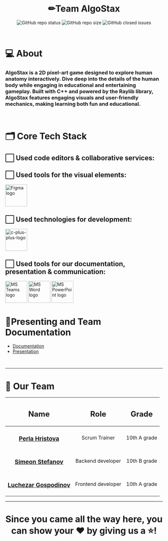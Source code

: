 <h1 align="center">✏Team AlgoStax</h1>
<p align="center">
<img alt="GitHub repo status" src="https://img.shields.io/badge/status-active-green">
<img alt="GitHub repo size" src="https://img.shields.io/github/repo-size/codingburgas/10grade-christmas-luck-AlgoStax?color=blue&style=flat-square">
<img alt="GitHub closed issues" src="https://img.shields.io/github/issues-closed/codingburgas/10grade-christmas-luck-AlgoStax">
</p>
 <a href="https://upload.wikimedia.org/wikipedia/commons/f/f4/Raylib_logo.png" alt="Raylib" alt="Logo" width=250px /></a>
<br>

# 💻 About
### AlgoStax is a 2D pixel-art game designed to explore human anatomy interactively. Dive deep into the details of the human body while engaging in educational and entertaining gameplay. Built with C++ and powered by the Raylib library, AlgoStax features engaging visuals and user-friendly mechanics, making learning both fun and educational.




</p>
<p align="center">


<br>

# 🗂️ Core Tech Stack

## ⬜ Used code editors & collaborative services:

<p align="left" gap="10px">
   <a href="https://upload.wikimedia.org/wikipedia/commons/f/f4/Raylib_logo.png" alt="Raylib" width=70px /></a>
</p>

## ⬜ Used tools for the visual elements:

<p align="left" gap="10px">
  <a href="https://www.figma.com/"><img src="https://img.icons8.com/color/344/figma--v1.png" alt="Figma logo" width=70px/></a>
  <a href="https://upload.wikimedia.org/wikipedia/commons/f/f4/Raylib_logo.png" alt="Raylib" width=70px /></a>
</p>

## ⬜ Used technologies for development:
<p align="left gap="10px">
    <a href="https://cplusplus.com/"><img width=70px src="https://img.icons8.com/fluency/48/c-plus-plus-logo.png" alt="c-plus-plus-logo"/></a>
</p>

## ⬜ Used tools for our documentation, presentation & communication:
<p align="left">
<a href="https://www.microsoft.com/en/microsoft-teams/group-chat-software"><img src="https://img.icons8.com/fluency/48/microsoft-teams-2019.png" alt = "MS Teams logo" width=70px /></a>
<a href="https://www.microsoft.com/en-ww/microsoft-365/word"><img src="https://img.icons8.com/color/48/microsoft-word-2019--v2.png" alt="MS Word logo" width=70px /></a>
<a href="https://www.microsoft.com/en-ww/microsoft-365/powerpoint"><img src="https://img.icons8.com/color/344/ms-powerpoint.png" alt="MS PowerPoint logo" width=70px /></a>
</p>

# 🌟Presenting and Team Documentation

- [Documentation](https://codingburgas-my.sharepoint.com/:w:/g/personal/pkhristova22_codingburgas_bg/ETF9wTqu_8pLuEyUWVjaKowBBpXGbDfu-Qi4XR5uOZ_X5A?e=fhsLzk)
- [Presentation](https://codingburgas-my.sharepoint.com/:p:/g/personal/pkhristova22_codingburgas_bg/EV170yLyJqpBvXfSdKEroogBR-DFa9LTim-cLgEbv5e9eA?e=fgmsH1)

<br>

<hr>

# 🧒 Our Team
| <h2>Name</h2> | <h2>Role</h2> | <h2>Grade</h2> |
| :---:   | :---: | :---: |
| <h3><a href = "https://github.com/PKHristova22">Perla Hristova</a></h3> | Scrum Trainer  | 10th A grade |
| <h3><a href = "https://github.com/SSStefanov22">Simeon Stefanov</a></h3> | Backend developer | 10th B grade |
| <h3><a href = "https://github.com/LGGospodinov22 ">Luchezar Gospodinov</a></h3> | Frontend developer | 10th A grade |







<hr>

<h1 align="center">
 Since you came all the way here, you can show your ❤ by giving us a ⭐!
</h1>

